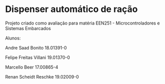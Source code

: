 # Dispenser automático de ração
Projeto criado como avaliação para matéria EEN251 - Microcontroladores e Sistemas Embarcados

Alunos:

Andre Saad Bonito 18.01391-0

Felipe Freitas Villani 19.01370-0

Marcello Beer 17.00865-4

Renan Scheidt Reschke 19.02009-0
